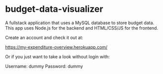 # budget-data-visualizer

A fullstack application that uses a MySQL database to store budget data. This app uses Node.js for the backend and HTML/CSS/JS for the frontend.

Create an account and check it out at:

https://my-expenditure-overview.herokuapp.com/

Or if you just want to take a look without login with:

Username: dummy
Password: dummy
